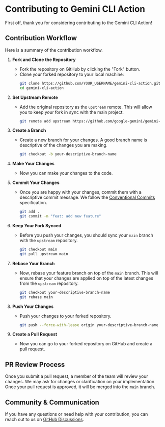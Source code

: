 # Contributing to Gemini CLI Action

First off, thank you for considering contributing to the Gemini CLI Action!

## Contribution Workflow

Here is a summary of the contribution workflow.

1.  **Fork and Clone the Repository**
    - Fork the repository on GitHub by clicking the "Fork" button.
    - Clone your forked repository to your local machine:
      ```sh
      git clone https://github.com/YOUR_USERNAME/gemini-cli-action.git
      cd gemini-cli-action
      ```

2.  **Set Upstream Remote**
    - Add the original repository as the `upstream` remote. This will allow you to keep your fork in sync with the main project.
      ```sh
      git remote add upstream https://github.com/google-gemini/gemini-cli-action.git
      ```

3.  **Create a Branch**
    - Create a new branch for your changes. A good branch name is descriptive of the changes you are making.
      ```sh
      git checkout -b your-descriptive-branch-name
      ```

4.  **Make Your Changes**
    - Now you can make your changes to the code.

5.  **Commit Your Changes**
    - Once you are happy with your changes, commit them with a descriptive commit message. We follow the [Conventional Commits](https://www.conventionalcommits.org/en/v1.0.0/) specification.
      ```sh
      git add .
      git commit -m "feat: add new feature"
      ```

6.  **Keep Your Fork Synced**
    - Before you push your changes, you should sync your `main` branch with the `upstream` repository.
      ```sh
      git checkout main
      git pull upstream main
      ```

7.  **Rebase Your Branch**
    - Now, rebase your feature branch on top of the `main` branch. This will ensure that your changes are applied on top of the latest changes from the `upstream` repository.
      ```sh
      git checkout your-descriptive-branch-name
      git rebase main
      ```

8.  **Push Your Changes**
    - Push your changes to your forked repository.
      ```sh
      git push --force-with-lease origin your-descriptive-branch-name
      ```

9.  **Create a Pull Request**
    - Now you can go to your forked repository on GitHub and create a pull request.

## PR Review Process

Once you submit a pull request, a member of the team will review your changes. We may ask for changes or clarification on your implementation. Once your pull request is approved, it will be merged into the `main` branch.

## Community & Communication

If you have any questions or need help with your contribution, you can reach out to us on [GitHub Discussions](https://github.com/google-gemini/gemini-cli-action/discussions).